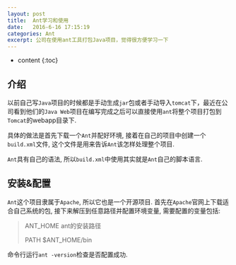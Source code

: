 ```yaml
---
layout: post
title:  Ant学习和使用
date:   2016-6-16 17:15:19
categories: Ant
excerpt: 公司在使用ant工具打包Java项目，觉得很方便学习一下
---
```


* content
{:toc}

## 介绍

以前自己写`Java`项目的时候都是手动生成`jar`包或者手动导入`tomcat`下，最近在公司看到他们的`Java Web`项目在编写完成之后可以直接使用`ant`将整个项目打包到`Tomcat`的webapp目录下.

具体的做法是首先下载一个`Ant`并配好环境, 接着在自己的项目中创建一个`build.xml`文件, 这个文件是用来告诉`Ant`该怎样处理整个项目.

`Ant`具有自己的语法, 所以`build.xml`中使用其实就是`Ant`自己的脚本语言.

## 安装&配置

`Ant`这个项目隶属于`Apache`, 所以它也是一个开源项目. 首先在`Apache`官网上下载适合自己系统的包, 接下来解压到任意路径并配置环境变量, 需要配置的变量包括:

> ANT_HOME	ant的安装路径
> 
> PATH		$ANT_HOME/bin

命令行运行`ant -version`检查是否配置成功.


